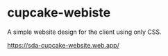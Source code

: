 # cupcake-webiste

A simple website design for the client using only CSS.

https://sda-cupcake-website.web.app/

